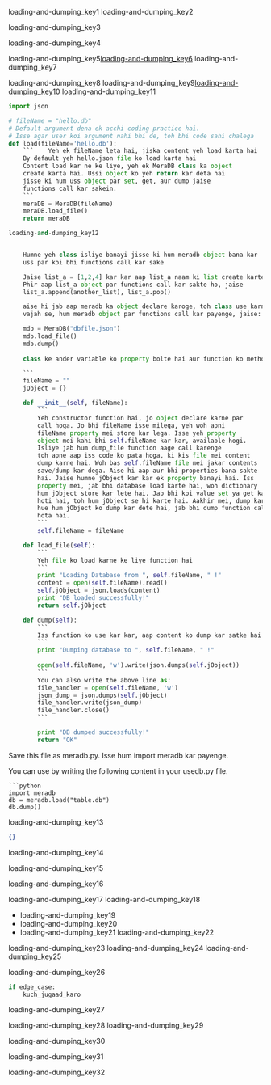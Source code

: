loading-and-dumping_key1
loading-and-dumping_key2


loading-and-dumping_key3


loading-and-dumping_key4


loading-and-dumping_key5[loading-and-dumping_key6](https://docs.python.org/2/library/json.html)
loading-and-dumping_key7

loading-and-dumping_key8
loading-and-dumping_key9[loading-and-dumping_key10](https://www.w3schools.com/python/python_classes.asp)
loading-and-dumping_key11

```python
import json

# fileName = "hello.db"
# Default argument dena ek acchi coding practice hai.
# Isse agar user koi argument nahi bhi de, toh bhi code sahi chalega
def load(fileName='hello.db'):
    ```    Yeh ek fileName leta hai, jiska content yeh load karta hai
    By default yeh hello.json file ko load karta hai
    Content load kar ne ke liye, yeh ek MeraDB class ka object
    create karta hai. Ussi object ko yeh return kar deta hai
    jisse ki hum uss object par set, get, aur dump jaise
    functions call kar sakein.
    ```
    meraDB = MeraDB(fileName)
    meraDB.load_file()
    return meraDB

loading-and-dumping_key12


    Humne yeh class isliye banayi jisse ki hum meradb object bana kar
    uss par koi bhi functions call kar sake

    Jaise list_a = [1,2,4] kar kar aap list_a naam ki list create karte ho
    Phir aap list_a object par functions call kar sakte ho, jaise
    list_a.append(another_list), list_a.pop()

    aise hi jab aap meradb ka object declare karoge, toh class use karne ke
    vajah se, hum meradb object par functions call kar payenge, jaise:

    mdb = MeraDB("dbfile.json")
    mdb.load_file()
    mdb.dump()
    
    class ke ander variable ko property bolte hai aur function ko method.

    ```
    fileName = ""
    jObject = {}

    def __init__(self, fileName):
        ```
        Yeh constructor function hai, jo object declare karne par
        call hoga. Jo bhi fileName isse milega, yeh woh apni 
        fileName property mei store kar lega. Isse yeh property
        object mei kahi bhi self.fileName kar kar, available hogi.
        Isliye jab hum dump_file function aage call karenge
        toh apne aap iss code ko pata hoga, ki kis file mei content
        dump karne hai. Woh bas self.fileName file mei jakar contents
        save/dump kar dega. Aise hi aap aur bhi properties bana sakte
        hai. Jaise humne jObject kar kar ek property banayi hai. Iss
        property mei, jab bhi database load karte hai, woh dictionary
        hum jObject store kar lete hai. Jab bhi koi value set ya get karni
        hoti hai, toh hum jObject se hi karte hai. Aakhir mei, dump karte 
        hue hum jObject ko dump kar dete hai, jab bhi dump function call
        hota hai.
        ```
        self.fileName = fileName

    def load_file(self):
        ```
        Yeh file ko load karne ke liye function hai
        ```
        print "Loading Database from ", self.fileName, " !"
        content = open(self.fileName).read()
        self.jObject = json.loads(content)
        print "DB loaded successfully!"
        return self.jObject

    def dump(self):
        ```
        Iss function ko use kar kar, aap content ko dump kar satke hai
        ```
        print "Dumping database to ", self.fileName, " !"
        
        open(self.fileName, 'w').write(json.dumps(self.jObject))
        ```
        You can also write the above line as:
        file_handler = open(self.fileName, 'w')
        json_dump = json.dumps(self.jObject)
        file_handler.write(json_dump)
        file_handler.close()
        ```

        print "DB dumped successfully!"
        return "OK"
```

Save this file as meradb.py. Isse hum import meradb kar payenge.

You can use by writing the following content in your usedb.py file.

```
```python
import meradb
db = meradb.load("table.db")
db.dump()
```

loading-and-dumping_key13
```json
{}
```
loading-and-dumping_key14


loading-and-dumping_key15


loading-and-dumping_key16


loading-and-dumping_key17
loading-and-dumping_key18
- loading-and-dumping_key19
- loading-and-dumping_key20
- loading-and-dumping_key21
loading-and-dumping_key22


loading-and-dumping_key23
loading-and-dumping_key24
loading-and-dumping_key25


loading-and-dumping_key26


```python
if edge_case:
    kuch_jugaad_karo
```

loading-and-dumping_key27


loading-and-dumping_key28
loading-and-dumping_key29


loading-and-dumping_key30


loading-and-dumping_key31


loading-and-dumping_key32
